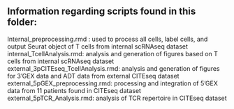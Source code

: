 ## Information regarding scripts found in this folder:
Internal_preprocessing.rmd : used to process all cells, label cells, and output Seurat object of T cells from internal scRNAseq dataset
internal_TcellAnalysis.rmd: analysis and generation of figures based on T cells from internal scRNAseq dataset
external_3pCITEseq_TcellAnalysis.rmd: analysis and generation of figures for 3’GEX data and ADT data from external CITEseq dataset
external_5pGEX_preprocessing.rmd: processing and integration of 5’GEX data from 11 patients found in CITEseq dataset
external_5pTCR_Analysis.rmd: analysis of TCR repertoire in CITEseq dataset
